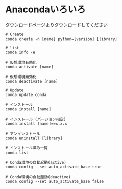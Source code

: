 # Anacondaいろいろ  
[ダウンロードページ](https://www.anaconda.com/download)よりダウンロードしてください  

```
# Create
conda create -n [name] python=[version] [library]

# list
conda info -e

# 仮想環境有効化
conda activate [name]	

# 仮想環境無効化
conda deactivate [name]

# Update
conda update conda

# インストール
conda install [name]	

# インストール (バージョン指定)
conda install [name]==x.x.x	

# アンインストール
conda uninstall [library]	

# インストール済み一覧
conda list

# Conda環境の自動起動(active)
conda config --set auto_activate_base true

# Conda環境の自動起動(deactive)
conda config --set auto_activate_base false

```
